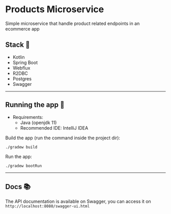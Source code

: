 # Products Microservice

Simple microservice that handle product related endpoints in an ecommerce app

## Stack :toolbox:
- Kotlin
- Spring Boot
- Webflux
- R2DBC
- Postgres
- Swagger

---

## Running the app :rocket:
- Requirements:
  - Java (openjdk 11)
  - Recommended IDE: IntelliJ IDEA

Build the app (run the command inside the project dir):
```shell
./gradew build
```

Run the app:
```shell
./gradew bootRun
```

---

## Docs :books:
The API documentation is available on Swagger, you can access it on `http://localhost:8080/swagger-ui.html`